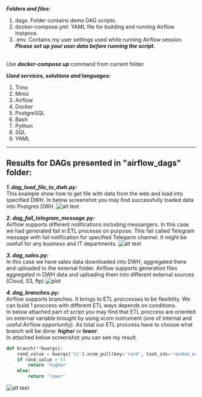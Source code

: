 ***Folders and files***:
1) dags. Folder contains demo DAG scripts.
2) docker-compose.yml. YAML file for building and running Airflow instance.
3) .env. Contains my user settings used while running Airflow session.
***Please set up your user data before running the script.***<br /><br />

Use ***___docker-compose up___*** command from current folder 


***Used services, solutions and languages:***
1) Trino
2) Minio
3) Airflow
4) Docker
5) PostgreSQL
6) Bash
7) Python
8) SQL
9) YAML
___

## Results for DAGs presented in "airflow_dags" folder:
***1. dag_load_file_to_dwh.py:***<br />
This example show how to get file with data from the web and load into specified DWH.
In below screenshot you may find successfully loaded data into Postgres DWH.
![alt text](https://github.com/rusmansurov/Demo/docker/etc/images/dag_load_file_to_dwh.png)

***2. dag_fail_telegram_message.py:***<br />
Airflow supports different notifications including messangers.
In this case we had generated fail in ETL processe on purpose. This fail called Telegram message with fail notification for specified Telegarm channel.
It might be usefull for any business and IT departments.
![alt text](https://github.com/rusmansurov/Demo/docker/etc/images/dag_fail_telegram_message.jpg)

***3. dag_sales.py:***<br />
In this case we have sales data downloaded into DWH, aggregated there and uploaded to the external folder. Airflow supports generation files aggregated in DWH data and uploading them into different external sources (Cloud, S3, ftp)
![plot](/rusmansurov/Demo/docker/etc/images/dag_fail_telegram_message.jpg)

***4. dag_branches.py:***<br />
Airflow supports branches. It brings to ETL proccesses to be flexiblity. We can build 1 proccess with different ETL ways depends on conditions.<br />
In below attached part of script you may find that ETL proccess are oriented on external variable brought by using xcom instrument (one of internal and useful Airflow opportunity). As total our ETL proccess have to choose what branch will be done: ___higher___ or ___lower___.<br />
In attached below screenshot you can see my result.
```python
def branch(**kwargs):
    rand_value = kwargs['ti'].xcom_pull(key='rand', task_ids='random_number')
    if rand_value > 5:
        return 'higher' 
    else:
        return 'lower'
```
![alt text](https://github.com/rusmansurov/Demo/docker/etc/images/dag_branches.png)
